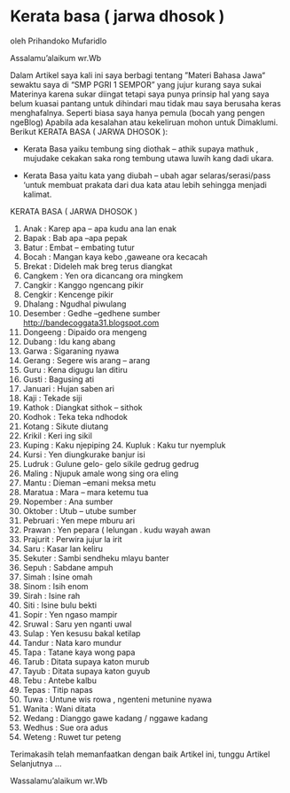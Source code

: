 # Kerata basa ( jarwa dhosok )
oleh Prihandoko Mufaridlo

Assalamu’alaikum wr.Wb

Dalam Artikel saya kali ini saya berbagi tentang ”Materi Bahasa Jawa“ sewaktu saya di “SMP PGRI 1 SEMPOR” yang jujur kurang saya sukai Materinya karena sukar diingat tetapi saya punya prinsip hal yang saya belum kuasai pantang untuk dihindari mau tidak mau saya berusaha keras menghafalnya. Seperti biasa saya hanya pemula (bocah yang pengen ngeBlog) Apabila ada kesalahan atau kekeliruan mohon untuk Dimaklumi. Berikut KERATA BASA ( JARWA DHOSOK ):

- Kerata Basa yaiku tembung sing diothak – athik supaya mathuk , mujudake cekakan saka rong tembung utawa luwih kang dadi ukara.

- Kerata Basa yaitu kata yang diubah – ubah agar selaras/serasi/pass ‘untuk membuat prakata dari dua kata atau lebih sehingga menjadi kalimat.

KERATA BASA ( JARWA DHOSOK )

1. Anak : Karep apa – apa kudu ana lan enak
2. Bapak : Bab apa –apa pepak
3. Batur : Embat – embating tutur
4. Bocah : Mangan kaya kebo ,gaweane ora kecacah
5. Brekat : Dideleh mak breg terus diangkat
6. Cangkem : Yen ora dicancang ora mingkem
7. Cangkir : Kanggo ngencang pikir
8. Cengkir : Kencenge pikir
9. Dhalang : Ngudhal piwulang
10. Desember : Gedhe –gedhene sumber http://bandecoggata31.blogspot.com
11. Dongeeng : Dipaido ora mengeng
12. Dubang : Idu kang abang
13. Garwa : Sigaraning nyawa
14. Gerang : Segere wis arang – arang
15. Guru : Kena digugu lan ditiru
16. Gusti : Bagusing ati
17. Januari : Hujan saben ari
18. Kaji : Tekade siji
19. Kathok : Diangkat sithok – sithok
20. Kodhok : Teka teka ndhodok
21. Kotang : Sikute diutang
22. Krikil : Keri ing sikil
23. Kuping : Kaku njepiping 24. Kupluk : Kaku tur nyempluk
25. Kursi : Yen diungkurake banjur isi
26. Ludruk : Gulune gelo- gelo sikile gedrug gedrug
27. Maling : Njupuk amale wong sing ora eling
28. Mantu : Dieman –emani meksa metu
29. Maratua : Mara – mara ketemu tua
30. Nopember : Ana sumber
31. Oktober : Utub – utube sumber
32. Pebruari : Yen mepe mburu ari
33. Prawan : Yen pepara ( lelungan . kudu wayah awan
34. Prajurit : Perwira jujur la irit
35. Saru : Kasar lan keliru
36. Sekuter : Sambi sendheku mlayu banter
37. Sepuh : Sabdane ampuh
38. Simah : Isine omah
39. Sinom : Isih enom
40. Sirah : Isine rah
41. Siti : Isine bulu bekti
42. Sopir : Yen ngaso mampir
43. Sruwal : Saru yen nganti uwal
44. Sulap : Yen kesusu bakal ketilap
45. Tandur : Nata karo mundur
46. Tapa : Tatane kaya wong papa
47. Tarub : Ditata supaya katon murub
48. Tayub : Ditata supaya katon guyub
49. Tebu : Antebe kalbu
50. Tepas : Titip napas
51. Tuwa : Untune wis rowa , ngenteni metunine nyawa
52. Wanita : Wani ditata
53. Wedang : Dianggo gawe kadang / nggawe kadang
54. Wedhus : Sue ora adus
55. Weteng : Ruwet tur peteng

Terimakasih telah memanfaatkan dengan baik Artikel ini, tunggu Artikel Selanjutnya ...

Wassalamu’alaikum wr.Wb
